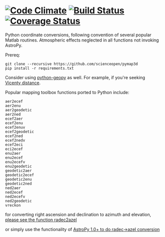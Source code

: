 [![Code Climate](https://codeclimate.com/github/scienceopen/pymap3d/badges/gpa.svg)](https://codeclimate.com/github/scienceopen/pymap3d)
[![Build Status](https://travis-ci.org/scienceopen/pymap3d.svg)](https://travis-ci.org/scienceopen/pymap3d)
[![Coverage Status](https://coveralls.io/repos/scienceopen/pymap3d/badge.svg)](https://coveralls.io/r/scienceopen/pymap3d)
==============

Python coordinate conversions, following convention of several popular Matlab routines. Atmospheric effects neglected in all functions not invoking AstroPy.

Prereq:
```
git clone --recursive https://github.com/scienceopen/pymap3d
pip install -r requirements.txt
```
 
Consider using [python-geopy](https://pypi.python.org/pypi/geopy) as well.
For example, if you're seeking [Vicenty distance](http://geopy.readthedocs.org/en/latest/#module-geopy.distance).

Popular mapping toolbox functions ported to Python include:
```
aer2ecef
aer2enu
aer2geodetic
aer2ned
ecef2aer
ecef2enu
ecef2enuv
ecef2geodetic
ecef2ned
ecef2nedv
ecef2eci
eci2ecef
enu2aer
enu2ecef
enu2ecefv
enu2geodetic
geodetic2aer
geodetic2ecef
geodetic2enu
geodetic2ned
ned2aer
ned2ecef
ned2ecefv
ned2geodetic 
vreckon
```
for converting right ascension and declination to azimuth and elevation, [please see the function radec2azel](https://github.com/scienceopen/astrometry/)

or simply use the functionality of [AstroPy 1.0+ to do radec->azel conversion](http://astropy.readthedocs.org/en/v1.0/whatsnew/1.0.html#support-for-alt-az-coordinates)
